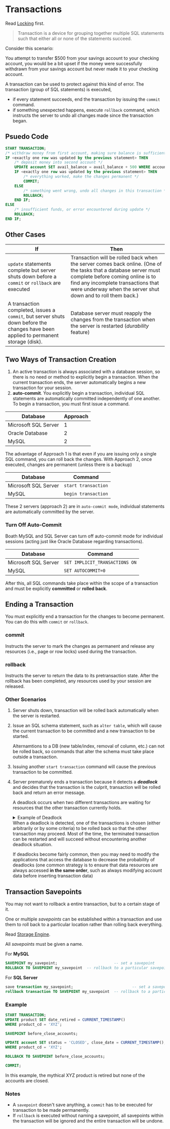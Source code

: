 # Transactions

Read [Locking](./Locking.md) first.

> Transaction is a device for grouping together multiple SQL statements such that either all or none of the statements succeed.

Consider this scenario:

You attempt to transfer $500 from your savings account to your checking account, you would be a bit upset if the money were successfully withdrawn from your savings account but never made it to your checking account.

A transaction can be used to protect against this kind of error. The transaction (group of SQL statements) is executed, 

- if every statement succeeds, end the transaction by issuing the `commit` command. 
- if something unexpected happens, execute `rollback` command, which instructs the server to undo all changes made since the transaction began.

## Psuedo Code

```sql
START TRANSACTION;
/* withdraw money from first account, making sure balance is sufficient */ UPDATE account SET avail_balance = avail_balance - 500 WHERE account_id = 9988   AND avail_balance > 500;
IF <exactly one row was updated by the previous statement> THEN   
	/* deposit money into second account */   
	UPDATE account SET avail_balance = avail_balance + 500 WHERE account_id = 9989;   
	IF <exactly one row was updated by the previous statement> THEN     
		/* everything worked, make the changes permanent */     
		COMMIT;   
	ELSE
		/* something went wrong, undo all changes in this transaction */     			
		ROLLBACK;
	END IF;
ELSE
	/* insufficient funds, or error encountered during update */
	ROLLBACK;
END IF;
```

## Other Cases

| If                                                                                                                                  | Then                                                                                                                                                                                                                                                       |
| ----------------------------------------------------------------------------------------------------------------------------------- | ---------------------------------------------------------------------------------------------------------------------------------------------------------------------------------------------------------------------------------------------------------- |
| `update` statements complete but server shuts down before a `commit` or `rollback` are executed                                     | Transaction will be rolled back when the server comes back online. (One of the tasks that a database server must complete before coming online is to find any incomplete transactions that were underway when the server shut down and to roll them back.) |
| A transaction completed, issues a `commit`, but server shuts down before the changes have been applied to permanent storage (disk). | Database server must reapply the changes from the transaction when the server is restarted (*durability* feature)                                                                                                                                          |

## Two Ways of Transaction Creation

1. An active transaction is always associated with a database session, so there is no need or method to explicitly begin a transaction. When the current transaction ends, the server automatically begins a new transaction for your session.
2. **auto-commit**. You explicitly begin a transaction, individual SQL statements are automatically committed independently of one another. To begin a transaction, you must first issue a command.

| Database             | Approach |
| -------------------- | -------- |
| Microsoft SQL Server | 1        |
| Oracle Database      | 2        |
| MySQL                | 2        |

The advantage of  Approach 1 is that even if you are issuing only a single SQL command, you can roll back the changes. With Approach 2, once executed, changes are permanent (unless there is a backup)

| Database             | Command             |
| -------------------- | ------------------- |
| Microsoft SQL Server | `start transaction` |
| MySQL                | `begin transaction` |

These 2 servers (approach 2) are in `auto-commit mode`, individual statements are automatically committed by the server.

### Turn Off Auto-Commit

Boath MySQL and SQL Server can turn off auto-commit mode for individual sessions (acting just like Oracle Database regarding transactions).

| Database             | Command                        |
| -------------------- | ------------------------------ |
| Microsoft SQL Server | `SET IMPLICIT_TRANSACTIONS ON` |
| MySQL                | `SET AUTOCOMMIT=0`             |

After this, all SQL commands take place within the scope of a transaction and must be explicitly **committed** or **rolled back**. 

## Ending a Transaction

You must explicitly end a transaction for the changes to become permanent. You can do this with `commit` or `rollback`.

### commit

Instructs the server to mark the changes as permanent and release any resources (i.e., page or row locks) used during the transaction.

### rollback

Instructs the server to return the data to its pretransaction state. After the rollback has been completed, any resources used by your session are released.

### Other Scenarios

1. Server shuts down, transaction will be rolled back automatically when the server is restarted.

2. Issue an SQL schema statement, such as `alter table`, which will cause the current transaction to be committed and a new transaction to be started.

    Alternamtions to a DB (new table/index, removal of column, etc.) can not be rolled back, so commands that alter the schema must take place outside a transaction.

3. Issuing another `start transaction` command will cause the previous transaction to be committed.

4. Server prematurely ends a transaction because it detects a ***deadlock*** and decides that the transaction is the culprit, transaction will be rolled back and return an error message.

    A deadlock occurs when two different transactions are waiting for resources that the other transaction currently holds.
	<details>
	<summary>Example of Deadlock</summary>
	Transaction A might have just updated the account table and is waiting for a write lock on the transaction table, while transaction B has inserted a row into the transaction table and is waiting for a write lock on the account table. If both transactions happen to be modifying the same page or row (depending on the lock granularity in use by the database server), then they will each wait forever for the other transaction to finish and free up the needed resource.
	</details>
    When a deadlock is detected, one of the transactions is chosen (either arbitrarily or by some criteria) to be rolled back so that the other transaction may proceed. Most of the time, the terminated transaction can be restarted and will succeed without encountering another deadlock situation.
    
    If deadlocks become fairly common, then you may need to modify the applications that access the database to decrease the probability of deadlocks (one common strategy is to ensure that data resources are always accessed **in the same order**, such as always modifying account data before inserting transaction data)

## Transaction Savepoints

You may not want to rollback a entire transaction, but to a certain stage of it.

One or multiple *savepoints* can be established within a transaction and use them to roll back to a particular location rather than rolling back everything.

Read [Storage Engine](./StorageEngine.md).

All *savepoints* must be given a name.

For **MySQL**

```sql
SAVEPOINT my_savepoint;							-- set a savepoint
ROLLBACK TO SAVEPOINT my_savepoint	-- rollback to a particular savepoint
```

For **SQL Server**

```sql
save transaction my_savepoint;							-- set a savepoint
rollback transaction TO SAVEPOINT my_savepoint	-- rollback to a particular savepoint
```

### Example

```sql
START TRANSACTION;
UPDATE product SET date_retired = CURRENT_TIMESTAMP() 
WHERE product_cd = 'XYZ'; 

SAVEPOINT before_close_accounts;

UPDATE account SET status = 'CLOSED', close_date = CURRENT_TIMESTAMP(),   last_activity_date = CURRENT_TIMESTAMP() 
WHERE product_cd = 'XYZ'; 

ROLLBACK TO SAVEPOINT before_close_accounts;

COMMIT;
```

In this example, the mythical XYZ product is retired but none of the accounts are closed.

### Notes

- A `savepoint` doesn't save anything, a `commit` has to be executed for transaction to be made permanently.
- If `rollback` is executed without naming a savepoint, all savepoints within the transaction will be ignored and the entire transaction will be undone.



















